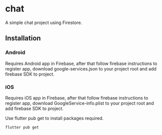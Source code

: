 # chat

A simple chat project using Firestore.

## Installation

### Android
Requires Android app in Firebase, after that follow firebase instructions to register app,
download google-services.json to your project root and add firebase SDK to project.

### iOS
Requires iOS app in Firebase, after that follow firebase instructions to register app,
download GoogleService-info.plist to your project root and add firebase SDK to project.

Use flutter pub get to install packages required.

```
flutter pub get
```
